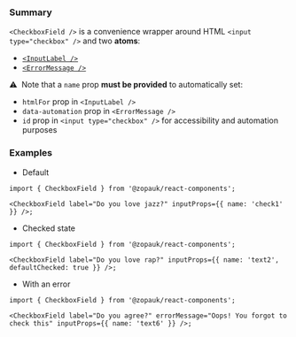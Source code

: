 ### Summary

`<CheckboxField />` is a convenience wrapper around HTML `<input type="checkbox" />` and two **atoms**:

- [`<InputLabel />`](/#/Components/Atoms/InputLabel)
- [`<ErrorMessage />`](/#/Components/Atoms/ErrorMessage)

⚠️ &nbsp;Note that a `name` prop **must be provided** to automatically set:

- `htmlFor` prop in `<InputLabel />`
- `data-automation` prop in `<ErrorMessage />`
- `id` prop in `<input type="checkbox" />` for accessibility and automation purposes

### Examples

- Default

```tsx
import { CheckboxField } from '@zopauk/react-components';

<CheckboxField label="Do you love jazz?" inputProps={{ name: 'check1' }} />;
```

- Checked state

```tsx
import { CheckboxField } from '@zopauk/react-components';

<CheckboxField label="Do you love rap?" inputProps={{ name: 'text2', defaultChecked: true }} />;
```

- With an error

```tsx
import { CheckboxField } from '@zopauk/react-components';

<CheckboxField label="Do you agree?" errorMessage="Oops! You forgot to check this" inputProps={{ name: 'text6' }} />;
```
